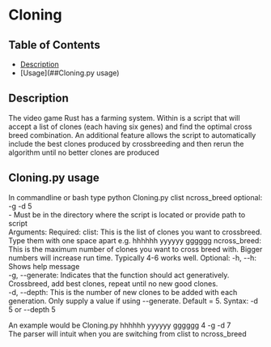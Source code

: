 # Cloning

## Table of Contents
 - [Description](#Description)
 - [Usage](##Cloning.py usage)
## Description
  The video game Rust has a farming system. Within is a script that will accept a list of clones (each having six genes) and find the optimal cross breed combination.
  An additional feature allows the script to automatically include the best clones produced by crossbreeding and then rerun the algorithm until no better clones are produced
 
 ## Cloning.py usage
  In commandline or bash type python Cloning.py clist ncross_breed optional: -g -d 5  
    - Must be in the directory where the script is located or provide path to script  
  Arguments:
    Required:
    clist: This is the list of clones you want to crossbreed. Type them with one space apart e.g. hhhhhh yyyyyy gggggg
    ncross_breed: This is the maximum number of clones you want to cross breed with. Bigger numbers will increase run time. Typically 4-6 works well.
    Optional:
    -h, --h: Shows help message  
    -g, --generate: Indicates that the function should act generatively. Crossbreed, add best clones, repeat until no new good clones.  
    -d, --depth: This is the number of new clones to be added with each generation. Only supply a value if using --generate. Default = 5. Syntax: -d 5 or --depth 5  
    
  An example would be Cloning.py hhhhhh yyyyyy gggggg 4 -g -d 7  
  The parser will intuit when you are switching from clist to ncross_breed  
